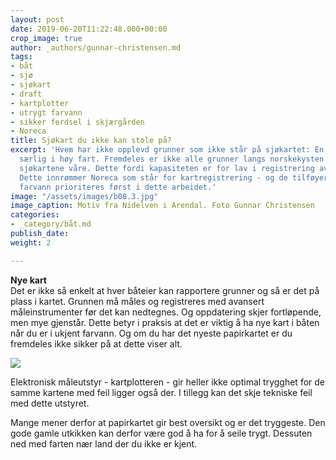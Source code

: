 ```yaml
---
layout: post
date: 2019-06-20T11:22:48.000+00:00
crop_image: true
author: _authors/gunnar-christensen.md
tags:
- båt
- sjø
- sjøkart
- draft
- kartplotter
- utrygt farvann
- sikker ferdsel i skjærgården
- Noreca
title: Sjøkart du ikke kan stole på?
excerpt: 'Hvem har ikke opplevd grunner som ikke står på sjøkartet: En farlig situasjon
  særlig i høy fart. Fremdeles er ikke alle grunner langs norskekysten på plass i
  sjøkartene våre. Dette fordi kapasiteten er for lav i registrering av norske farvann.
  Dette innrømmer Noreca som står for kartregistrering - og de tilføyer at trafikkert
  farvann prioriteres først i dette arbeidet.'
image: "/assets/images/b08.3.jpg"
image_caption: Motiv fra Nidelven i Arendal. Foto Gunnar Christensen
categories:
- _category/båt.md
publish_date: 
weight: 2

---
```

**Nye kart**  
Det er ikke så enkelt at hver båteier kan rapportere grunner og så er det på plass i kartet. Grunnen må måles og registreres med avansert måleinstrumenter før det kan nedtegnes. Og oppdatering skjer fortløpende, men mye gjenstår. Dette betyr i praksis at det er viktig å ha nye kart i båten når du er i ukjent farvann. Og om du har det nyeste papirkartet er du fremdeles ikke sikker på at dette viser alt.

![](/assets/images/mai.02.jpg)

Elektronisk måleutstyr - kartplotteren - gir heller ikke optimal trygghet for de samme kartene med feil ligger også der. I tillegg kan det skje tekniske feil med dette utstyret. 

Mange mener derfor at papirkartet gir best oversikt og er det tryggeste. Den gode gamle utkikken kan derfor være god å ha for å seile trygt. Dessuten ned med farten nær land der du ikke er kjent.